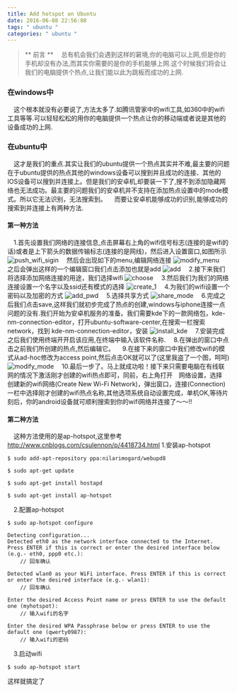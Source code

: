 ```yaml
---
title: Add hotspot on Ubuntu
date: 2016-06-08 22:56:08
tags: " ubuntu "
categories: " ubuntu "
---
```


>** 前言 **
　总有机会我们会遇到这样的窘境,你的电脑可以上网,但是你的手机却没有办法,而其实你需要的是你的手机能够上网.这个时候我们将会让我们的电脑提供个热点,让我们能以此为跳板而成功的上网.

### 在windows中 ###
　这个根本就没有必要说了,方法太多了.如腾讯管家中的wifi工具,如360中的wifi工具等等.可以轻轻松松的用你的电脑提供一个热点让你的移动端或者说是其他的设备成功的上网.

### 在ubuntu中 ###
　这才是我们的重点.其实让我们的ubuntu提供一个热点其实并不难,最主要的问题在于ubuntu提供的热点其他的windows设备可以搜到并且成功的连接、其他的IOS设备可以搜到并连接上。但是我们的安卓机,却要装一下了,搜不到添加隐藏网络也无法成功。最主要的问题我们的安卓机并不支持在添加热点设置中的mode模式。所以它无法识别，无法搜索到。
　而要让安卓机能够成功的识别,能够成功的搜索到并连接上有两种方法.
#### 第一种方法 ####
　1.首先设置我们网络的连接信息,点击屏幕右上角的wifi信号标志(连接的是wifi的话)或者是上下箭头的数据传输标志(连接的是网线)，然后进入设置窗口,如图所示
![push_wifi_sigin](http://7xu3tw.com1.z0.glb.clouddn.com/pushwifi.png)
　然后会出现如下的menu,编辑网络连接
![modify_menu](http://7xu3tw.com1.z0.glb.clouddn.com/modify_menu.png)
　之后会弹出这样的一个编辑窗口我们点击添加也就是add
![add](http://7xu3tw.com1.z0.glb.clouddn.com/add_button.png)
　2.接下来我们将选择添加网络连接的用途，我们选择wifi
![choose](http://7xu3tw.com1.z0.glb.clouddn.com/choose.png)
　3.然后我们为我们的网络连接设置一个名字以及ssid还有模式的选择
![create_1](http://7xu3tw.com1.z0.glb.clouddn.com/create_1.png)
　4.为我们的wifi设置一个密码以及加密的方式
![add_pwd](http://7xu3tw.com1.z0.glb.clouddn.com/add_pwd.png)
　5.选择共享方式
![share_mode](http://7xu3tw.com1.z0.glb.clouddn.com/share_mode.png)
　6.完成之后我们点击save,这样我们就初步完成了热点的创建,windows与iphone连接一点问题的没有.我们开始为安卓机服务的准备。我们需要kde下的一款网络包，kde-nm-connection-editor，打开ubuntu-software-center,在搜索一栏搜索 network，找到 kde-nm-connection-editor，安装
![install_kde](http://7xu3tw.com1.z0.glb.clouddn.com/install_kde.png)
　7.安装完成之后我们使用终端开开启该应用,在终端中输入该软件名称.
　8.在弹出的窗口中点击之前我们所创建的热点,然后编辑它。
　9.在接下来的窗口中我们修改wifi的模式从ad-hoc修改为access point,然后点击OK就可以了(这里我盗了一个图，呵呵)
![modify_mode](http://7xu3tw.com1.z0.glb.clouddn.com/modify_mode_acc.jpg)
　10.最后一步了。马上就成功啦！接下来只需要电脑在有线联网的情况下激活刚才创建的wifi热点即可，同前，右上角打开　网络设置，选择　创建新的wifi网络(Create New Wi-Fi Network)，弹出窗口，连接(Connection)一栏中选择刚才创建的wifi热点名称,其他选项系统自动设置完成，单机OK,等待片刻后，你的android设备就可顺利搜索到你的wifi网络并连接了～～!!

#### 第二种方法 ####
　这种方法使用的是ap-hotspot,这里参考<http://www.cnblogs.com/csulennon/p/4418734.html>
  1.安装ap-hotspot
```
$ sudo add-apt-repository ppa:nilarimogard/webupd8

$ sudo apt-get update

$ sudo apt-get install hostapd

$ sudo apt-get install ap-hotspot
```
　2.配置ap-hotspot
```
$ sudo ap-hotspot configure

Detecting configuration...
Detected eth0 as the network interface connected to the Internet. Press ENTER if this is correct or enter the desired interface below (e.g.- eth0, ppp0 etc.):
	// 回车确认

Detected wlan0 as your WiFi interface. Press ENTER if this is correct or enter the desired interface (e.g.- wlan1):
	// 回车确认

Enter the desired Access Point name or press ENTER to use the default one (myhotspot):
	// 输入wifi的名字

Enter the desired WPA Passphrase below or press ENTER to use the default one (qwerty0987):
	// 输入wifi的密码

```
　3.启动wifi
```
$ sudo ap-hotspot start
```
这样就搞定了
